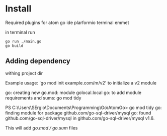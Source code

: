 # Install
Required plugins for atom
go ide
plarformio terminal
emmet

in terminal run
```
go run ./main.go
go build
```

## Adding dependency 
withing project dir

Example usage:
        'go mod init example.com/m/v2' to initialize a v2 module

go: creating new go.mod: module golocal.local
go: to add module requirements and sums:
        go mod tidy

PS C:\Users\SErgio\Documents\Programming\Go\AtomGo> go mod tidy 
go: finding module for package github.com/go-sql-driver/mysql
go: found github.com/go-sql-driver/mysql in github.com/go-sql-driver/mysql v1.6.

This will add *go.mod / go.sum* files